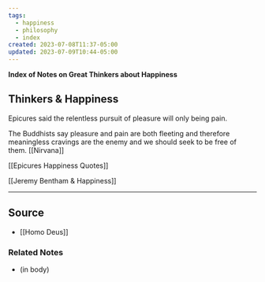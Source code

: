 ```yaml
---
tags:
  - happiness
  - philosophy
  - index
created: 2023-07-08T11:37-05:00
updated: 2023-07-09T10:44-05:00
---
```

**Index of Notes on Great Thinkers about Happiness**

## Thinkers & Happiness

Epicures said the relentless pursuit of pleasure will only being pain. 

The Buddhists say pleasure and pain are both fleeting and therefore meaningless cravings are the enemy and we should seek to be free of them. [[Nirvana]] 

[[Epicures  Happiness  Quotes]]

[[Jeremy Bentham & Happiness]]

---

## Source
- [[Homo Deus]]

### Related Notes
- (in body)